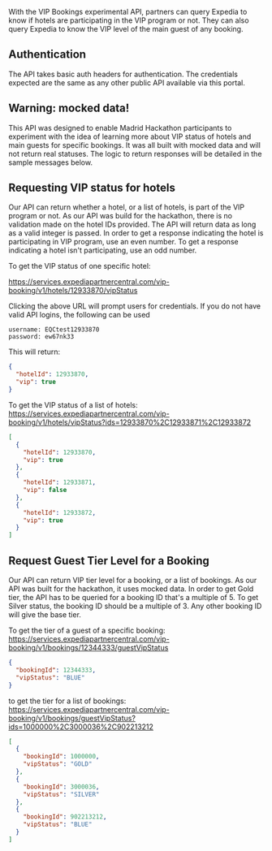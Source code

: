 With the VIP Bookings experimental API, partners can query Expedia to know if hotels are participating in the VIP program or not. They can also query Expedia to know the VIP level of the main guest of any booking.

## Authentication
The API takes basic auth headers for authentication. 
The credentials expected are the same as any other public API available via this portal.

## Warning: mocked data!
This API was designed to enable Madrid Hackathon participants to experiment with the idea of learning more about VIP status of hotels and main guests for specific bookings.
It was all built with mocked data and will not return real statuses. The logic to return responses will be detailed in the sample messages below.

## Requesting VIP status for hotels
Our API can return whether a hotel, or a list of hotels, is part of the VIP program or not. As our API was build for the hackathon, there is no validation made on the hotel IDs provided. The API will return data as long as a valid integer is passed.
In order to get a response indicating the hotel is participating in VIP program, use an even number. To get a response indicating a hotel isn't participating, use an odd number.

To get the VIP status of one specific hotel:

https://services.expediapartnercentral.com/vip-booking/v1/hotels/12933870/vipStatus

Clicking the above URL will prompt users for credentials. If you do not have valid API logins, the following can be used
```
username: EQCtest12933870
password: ew67nk33
```

This will return:
```json
{
  "hotelId": 12933870,
  "vip": true
}
```

To get the VIP status of a list of hotels:
https://services.expediapartnercentral.com/vip-booking/v1/hotels/vipStatus?ids=12933870%2C12933871%2C12933872

```json
[
  {
    "hotelId": 12933870,
    "vip": true
  },
  {
    "hotelId": 12933871,
    "vip": false
  },
  {
    "hotelId": 12933872,
    "vip": true
  }
]
```

## Request Guest Tier Level for a Booking
Our API can return VIP tier level for a booking, or a list of bookings. As our API was built for the hackathon, it uses mocked data.
In order to get Gold tier, the API has to be queried for a booking ID that's a multiple of 5. To get Silver status, the booking ID should be
a multiple of 3. Any other booking ID will give the base tier.

To get the tier of a guest of a specific booking:
https://services.expediapartnercentral.com/vip-booking/v1/bookings/12344333/guestVipStatus

```json
{
  "bookingId": 12344333,
  "vipStatus": "BLUE"
}
```

to get the tier for a list of bookings:
https://services.expediapartnercentral.com/vip-booking/v1/bookings/guestVipStatus?ids=1000000%2C3000036%2C902213212

```json
[
  {
    "bookingId": 1000000,
    "vipStatus": "GOLD"
  },
  {
    "bookingId": 3000036,
    "vipStatus": "SILVER"
  },
  {
    "bookingId": 902213212,
    "vipStatus": "BLUE"
  }
]
```
